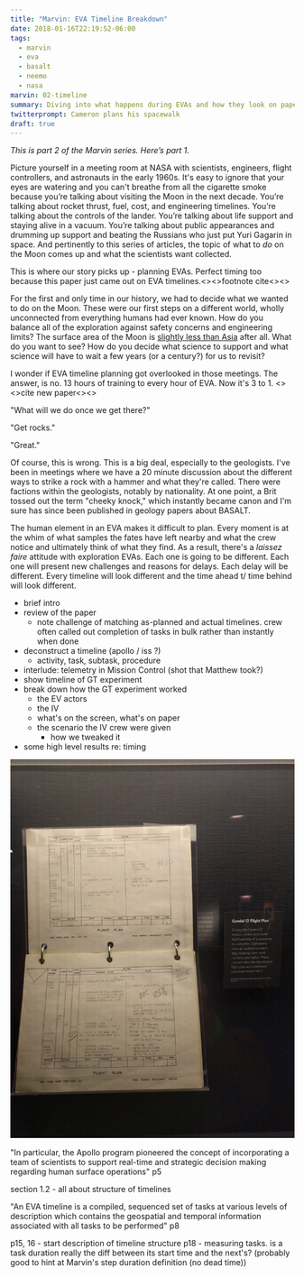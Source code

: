 ```yaml
---
title: "Marvin: EVA Timeline Breakdown"
date: 2018-01-16T22:19:52-06:00
tags:
  - marvin
  - eva
  - basalt
  - neemo
  - nasa
marvin: 02-timeline
summary: Diving into what happens during EVAs and how they look on paper.
twitterprompt: Cameron plans his spacewalk
draft: true
---
```


_This is part 2 of the Marvin series. Here’s part 1._

Picture yourself in a meeting room at NASA with scientists, engineers, flight controllers, and astronauts in the early 1960s. It's easy to ignore that your eyes are watering and you can't breathe from all the cigarette smoke because you’re talking about visiting the Moon in the next decade. You’re talking about rocket thrust, fuel, cost, and engineering timelines. You’re talking about the controls of the lander. You’re talking about life support and staying alive in a vacuum. You’re talking about public appearances and drumming up support and beating the Russians who just put Yuri Gagarin in space. And pertinently to this series of articles, the topic of what to _do_ on the Moon comes up and what the scientists want collected.

This is where our story picks up - planning EVAs. Perfect timing too because this paper just came out on EVA timelines.<><>footnote cite<><>

For the first and only time in our history, we had to decide what we wanted to do on the Moon. These were our first steps on a different world, wholly unconnected from everything humans had ever known. How do you balance all of the exploration against safety concerns and engineering limits? The surface area of the Moon is [slightly less than Asia](https://www.universetoday.com/20489/moon-compared-to-earth/) after all. What do you want to see? How do you decide what science to support and what science will have to wait a few years (or a century?) for us to revisit?

I wonder if EVA timeline planning got overlooked in those meetings. The answer, is no. 13 hours of training to every hour of EVA. Now it's 3 to 1. <><>cite new paper<><>

"What will we do once we get there?"

"Get rocks."

"Great."

Of course, this is wrong. This is a big deal, especially to the geologists. I've been in meetings where we have a 20 minute discussion about the different ways to strike a rock with a hammer and what they're called. There were factions within the geologists, notably by nationality. At one point, a Brit tossed out the term "cheeky knock," which instantly became canon and I'm sure has since been published in geology papers about BASALT.

The human element in an EVA makes it difficult to plan. Every moment is at the whim of what samples the fates have left nearby and what the crew notice and ultimately think of what they find. As a result, there's a _laissez faire_ attitude with exploration EVAs. Each one is going to be different. Each one will present new challenges and  reasons for delays. Each delay will be different. Every timeline will look different and the time ahead t/ time behind will look different.

* brief intro
* review of the paper
	- note challenge of matching as-planned and actual timelines. crew often called out completion of tasks in bulk rather than instantly when done
* deconstruct a timeline (apollo / iss ?)
	- activity, task, subtask, procedure
* interlude: telemetry in Mission Control (shot that Matthew took?)
* show timeline of GT experiment
* break down how the GT experiment worked
	- the EV actors
	- the IV
	- what's on the screen, what's on paper
	- the scenario the IV crew were given
		+ how we tweaked it
* some high level results re: timing

![<-FULLWIDTH->gemini 12 flight plan that looks like a spreadsheet](gemini_12_flight_plan.jpg)

"In particular, the Apollo program pioneered
the concept of incorporating a team of scientists to support real-time and strategic
decision making regarding human surface operations" p5

section 1.2 - all about structure of timelines

"An EVA timeline is
a compiled, sequenced set of tasks at various levels of description which contains
the geospatial and temporal information associated with all tasks to be performed" p8

p15, 16 - start description of timeline structure
p18 - measuring tasks. is a task duration really the diff between its start time and the next's? (probably good to hint at Marvin's step duration definition (no dead time))